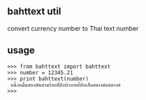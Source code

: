 
## bahttext util
convert currency number to Thai text number


## usage

```
>>> from bahttext import bahttext
>>> number = 12345.21
>>> print bahttext(number)
 หนึ่งหมื่นสองพันสามร้อยสี่สิบห้าบาทยี่สิบเอ็ดสตางค์ดสตางค์
>>> 
```
